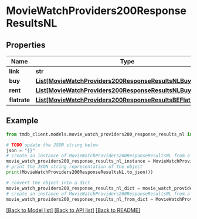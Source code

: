 # MovieWatchProviders200ResponseResultsNL


## Properties

Name | Type | Description | Notes
------------ | ------------- | ------------- | -------------
**link** | **str** |  | [optional] 
**buy** | [**List[MovieWatchProviders200ResponseResultsNLBuyInner]**](MovieWatchProviders200ResponseResultsNLBuyInner.md) |  | [optional] 
**rent** | [**List[MovieWatchProviders200ResponseResultsNLBuyInner]**](MovieWatchProviders200ResponseResultsNLBuyInner.md) |  | [optional] 
**flatrate** | [**List[MovieWatchProviders200ResponseResultsBEFlatrateInner]**](MovieWatchProviders200ResponseResultsBEFlatrateInner.md) |  | [optional] 

## Example

```python
from tmdb_client.models.movie_watch_providers200_response_results_nl import MovieWatchProviders200ResponseResultsNL

# TODO update the JSON string below
json = "{}"
# create an instance of MovieWatchProviders200ResponseResultsNL from a JSON string
movie_watch_providers200_response_results_nl_instance = MovieWatchProviders200ResponseResultsNL.from_json(json)
# print the JSON string representation of the object
print(MovieWatchProviders200ResponseResultsNL.to_json())

# convert the object into a dict
movie_watch_providers200_response_results_nl_dict = movie_watch_providers200_response_results_nl_instance.to_dict()
# create an instance of MovieWatchProviders200ResponseResultsNL from a dict
movie_watch_providers200_response_results_nl_from_dict = MovieWatchProviders200ResponseResultsNL.from_dict(movie_watch_providers200_response_results_nl_dict)
```
[[Back to Model list]](../README.md#documentation-for-models) [[Back to API list]](../README.md#documentation-for-api-endpoints) [[Back to README]](../README.md)


